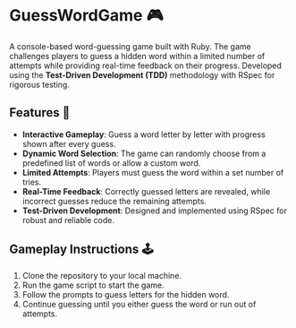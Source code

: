 # GuessWordGame 🎮

A console-based word-guessing game built with Ruby. The game challenges players to guess a hidden word within a limited number of attempts while providing real-time feedback on their progress. Developed using the **Test-Driven Development (TDD)** methodology with RSpec for rigorous testing.

## Features 🚀

- **Interactive Gameplay**: Guess a word letter by letter with progress shown after every guess.
- **Dynamic Word Selection**: The game can randomly choose from a predefined list of words or allow a custom word.
- **Limited Attempts**: Players must guess the word within a set number of tries.
- **Real-Time Feedback**: Correctly guessed letters are revealed, while incorrect guesses reduce the remaining attempts.
- **Test-Driven Development**: Designed and implemented using RSpec for robust and reliable code.

## Gameplay Instructions 🕹️

1. Clone the repository to your local machine.
2. Run the game script to start the game.
3. Follow the prompts to guess letters for the hidden word.
4. Continue guessing until you either guess the word or run out of attempts.
